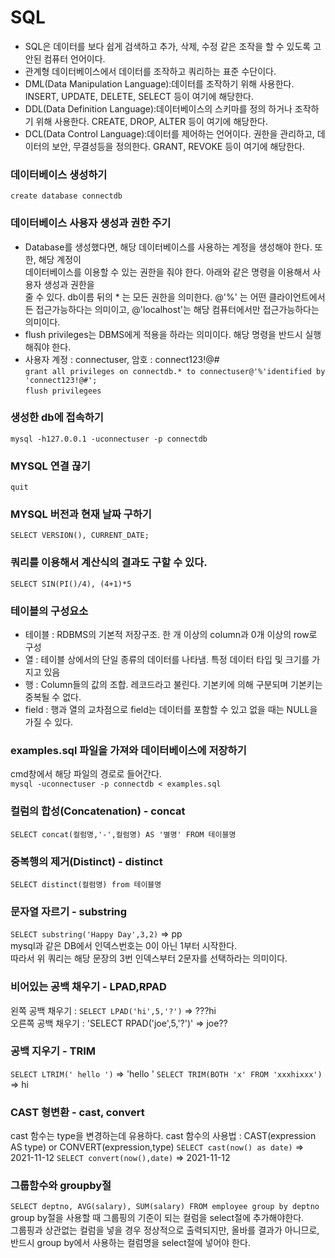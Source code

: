 # SQL
- SQL은 데이터를 보다 쉽게 검색하고 추가, 삭제, 수정 같은 조작을 할 수 있도록 고안된
컴퓨터 언어이다.
- 관계형 데이터베이스에서 데이터를 조작하고 쿼리하는 표준 수단이다.
- DML(Data Manipulation Language):데이터를 조작하기 위해 사용한다.
INSERT, UPDATE, DELETE, SELECT 등이 여기에 해당한다.
- DDL(Data Definition Language):데이터베이스의 스키마를 정의 하거나 조작하기 위해 사용한다.
CREATE, DROP, ALTER 등이 여기에 해당한다.
- DCL(Data Control Language):데이터를 제어하는 언어이다. 권한을 관리하고, 데이터의 보안,
무결성등을 정의한다. GRANT, REVOKE 등이 여기에 해당한다.

### 데이터베이스 생성하기
`create database connectdb`

### 데이터베이스 사용자 생성과 권한 주기
- Database를 생성했다면, 해당 데이터베이스를 사용하는 계정을 생성해야 한다. 또한, 해당 계정이<br>
데이터베이스를 이용할 수 있는 권한을 줘야 한다. 아래와 같은 명령을 이용해서 사용자 생성과 권한을<br>
줄 수 있다. db이름 뒤의 * 는 모든 권한을 의미한다. @'%' 는 어떤 클라이언트에서든 접근가능하다는 의미이고,
@'localhost'는 해당 컴퓨터에서만 접근가능하다는 의미이다.
- flush privileges는 DBMS에게 적용을 하라는 의미이다. 해당 명령을 반드시 실행해줘야 한다.
- 사용자 계정 : connectuser, 암호 : connect123!@#<br>
`grant all privileges on connectdb.* to connectuser@'%'identified by 'connect123!@#';`<br>
`flush privilegees`

### 생성한 db에 접속하기
`mysql -h127.0.0.1 -uconnectuser -p connectdb`

### MYSQL 연결 끊기
`quit`

### MYSQL 버전과 현재 날짜 구하기
`SELECT VERSION(), CURRENT_DATE;`

### 쿼리를 이용해서 계산식의 결과도 구할 수 있다.
`SELECT SIN(PI()/4), (4+1)*5`

### 테이블의 구성요소
- 테이블 : RDBMS의 기본적 저장구조. 한 개 이상의 column과 0개 이상의 row로 구성
- 열 : 테이블 상에서의 단일 종류의 데이터를 나타냄. 특정 데이터 타입 및 크기를 가지고 있음
- 행 : Column들의 값의 조합. 레코드라고 불린다. 기본키에 의해 구분되며 기본키는 중복될 수 없다.
- field : 행과 열의 교차점으로 field는 데이터를 포함할 수 있고 없을 때는 NULL을 가질 수 있다.

### examples.sql 파일을 가져와 데이터베이스에 저장하기
cmd창에서 해당 파일의 경로로 들어간다.<br>
`mysql -uconnectuser -p connectdb < examples.sql`

### 컬럼의 합성(Concatenation) - concat
`SELECT concat(컬럼명,'-',컬럼명) AS '별명' FROM 테이블명`

### 중복행의 제거(Distinct) - distinct
`SELECT distinct(컬럼명) from 테이블명`

### 문자열 자르기 - substring
`SELECT substring('Happy Day',3,2)` => pp<br>
mysql과 같은 DB에서 인덱스번호는 0이 아닌 1부터 시작한다.<br>
따라서 위 쿼리는 해당 문장의 3번 인덱스부터 2문자를 선택하라는 의미이다.<br>

### 비어있는 공백 채우기 - LPAD,RPAD
왼쪽 공백 채우기 : `SELECT LPAD('hi',5,'?')` => ???hi<br>
오른쪽 공백 채우기 : 'SELECT RPAD('joe',5,'?')' => joe??<br>

### 공백 지우기 - TRIM
`SELECT LTRIM(' hello ')` => 'hello '
`SELECT TRIM(BOTH 'x' FROM 'xxxhixxx')` => hi

### CAST 형변환 - cast, convert
cast 함수는 type을 변경하는데 유용하다.
cast 함수의 사용법 : CAST(expression AS type) or CONVERT(expression,type)
`SELECT cast(now() as date)` => 2021-11-12
`SELECT convert(now(),date)` => 2021-11-12

### 그룹함수와 groupby절
`SELECT deptno, AVG(salary), SUM(salary) FROM employee group by deptno`<br>
group by절을 사용할 때 그룹핑의 기준이 되는 컬럼을 select절에 추가해야한다.<br>
그룹핑과 상관없는 컬럼을 넣을 경우 정상적으로 출력되지만, 올바를 결과가 아니므로,<br>
반드시 group by에서 사용하는 컬럼명을 select절에 넣어야 한다.<br>

